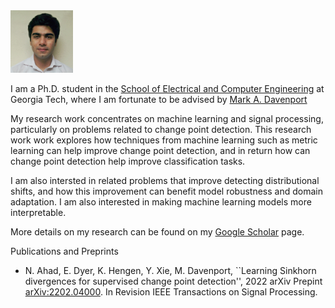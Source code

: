 



<img class="profile-picture" src="linkdn_photo.jpeg" width="100" height="100">

I am a Ph.D. student in the [School of Electrical and Computer Engineering](https://www.ece.gatech.edu) at Georgia Tech, where I am fortunate to be advised by [Mark A. Davenport](https://mdav.ece.gatech.edu) 

My research work concentrates on machine learning and signal processing, particularly on problems related to change point detection. This research work work explores how techniques from machine learning such as metric learning can help improve change point detection, and in return how can change point detection help improve classification tasks.

I am also intersted in related problems that improve detecting distributional shifts, and how this improvement can benefit model robustness and domain adaptation. I am also interested in  making machine learning models more interpretable.



More details on my research can be found on my [Google Scholar](https://scholar.google.com/citations?hl=en&user=Z-UiPTQAAAAJ) page.


Publications and Preprints

- N. Ahad, E. Dyer, K. Hengen, Y. Xie, M. Davenport, ``Learning Sinkhorn divergences for supervised change point detection'', 2022 arXiv Prepint [arXiv:2202.04000](https://arxiv.org/pdf/2202.04000.pdf).  In Revision IEEE Transactions on Signal Processing. 




